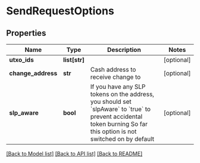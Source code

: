 # SendRequestOptions

## Properties
Name | Type | Description | Notes
------------ | ------------- | ------------- | -------------
**utxo_ids** | **list[str]** |  | [optional] 
**change_address** | **str** | Cash address to receive change to  | [optional] 
**slp_aware** | **bool** | If you have any SLP tokens on the address, you should set &#x60;slpAware&#x60; to &#x60;true&#x60; to prevent accidental token burning So far this option is not switched on by default | [optional] 

[[Back to Model list]](../README.md#documentation-for-models) [[Back to API list]](../README.md#documentation-for-api-endpoints) [[Back to README]](../README.md)


